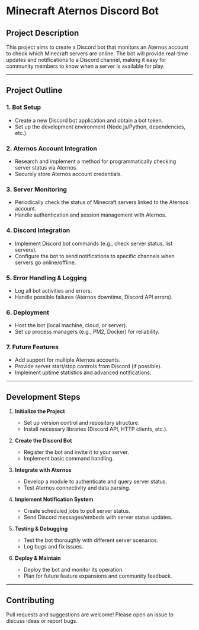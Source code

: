 # Minecraft Aternos Discord Bot

## Project Description

This project aims to create a Discord bot that monitors an Aternos account to check which Minecraft servers are online. The bot will provide real-time updates and notifications to a Discord channel, making it easy for community members to know when a server is available for play.

---

## Project Outline

### 1. **Bot Setup**

- Create a new Discord bot application and obtain a bot token.
- Set up the development environment (Node.js/Python, dependencies, etc.).

### 2. **Aternos Account Integration**

- Research and implement a method for programmatically checking server status via Aternos.
- Securely store Aternos account credentials.

### 3. **Server Monitoring**

- Periodically check the status of Minecraft servers linked to the Aternos account.
- Handle authentication and session management with Aternos.

### 4. **Discord Integration**

- Implement Discord bot commands (e.g., check server status, list servers).
- Configure the bot to send notifications to specific channels when servers go online/offline.

### 5. **Error Handling & Logging**

- Log all bot activities and errors.
- Handle possible failures (Aternos downtime, Discord API errors).

### 6. **Deployment**

- Host the bot (local machine, cloud, or server).
- Set up process managers (e.g., PM2, Docker) for reliability.

### 7. **Future Features**

- Add support for multiple Aternos accounts.
- Provide server start/stop controls from Discord (if possible).
- Implement uptime statistics and advanced notifications.

---

## Development Steps

1. **Initialize the Project**

   - Set up version control and repository structure.
   - Install necessary libraries (Discord API, HTTP clients, etc.).

2. **Create the Discord Bot**

   - Register the bot and invite it to your server.
   - Implement basic command handling.

3. **Integrate with Aternos**

   - Develop a module to authenticate and query server status.
   - Test Aternos connectivity and data parsing.

4. **Implement Notification System**

   - Create scheduled jobs to poll server status.
   - Send Discord messages/embeds with server status updates.

5. **Testing & Debugging**

   - Test the bot thoroughly with different server scenarios.
   - Log bugs and fix issues.

6. **Deploy & Maintain**
   - Deploy the bot and monitor its operation.
   - Plan for future feature expansions and community feedback.

---

## Contributing

Pull requests and suggestions are welcome! Please open an issue to discuss ideas or report bugs.
